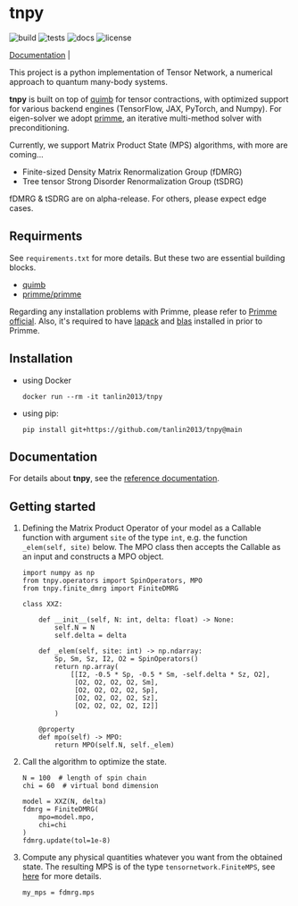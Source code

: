 # tnpy

![build](https://github.com/tanlin2013/tnpy/actions/workflows/build.yml/badge.svg)
![tests](https://github.com/tanlin2013/tnpy/actions/workflows/tests.yml/badge.svg)
![docs](https://github.com/tanlin2013/tnpy/actions/workflows/docs.yml/badge.svg)
![license](https://img.shields.io/github/license/tanlin2013/tnpy?style=plastic)

[Documentation](https://tanlin2013.github.io/tnpy/) |

This project is a python implementation of Tensor Network,
a numerical approach to quantum many-body systems.
  

**tnpy** is built on top of [quimb](https://github.com/jcmgray/quimb) for tensor contractions, 
with optimized support for various backend engines (TensorFlow, JAX, PyTorch, and Numpy). 
For eigen-solver we adopt [primme](https://github.com/primme/primme),
an iterative multi-method solver with preconditioning.

Currently, we support Matrix Product State (MPS) algorithms, 
with more are coming...

* Finite-sized Density Matrix Renormalization Group (fDMRG)
* Tree tensor Strong Disorder Renormalization Group (tSDRG)

fDMRG & tSDRG are on alpha-release. 
For others, please expect edge cases.

Requirments
-----------
See `requirements.txt` for more details.
But these two are essential building blocks.

  * [quimb](https://github.com/jcmgray/quimb)
  * [primme/primme](https://github.com/primme/primme)

Regarding any installation problems with Primme,
please refer to [Primme official](http://www.cs.wm.edu/~andreas/software/). 
Also, it's required to have [lapack](http://www.netlib.org/lapack/) and [blas](http://www.netlib.org/blas/)
installed in prior to Primme.

Installation
------------

   * using Docker
     
     ```
     docker run --rm -it tanlin2013/tnpy
     ```
   * using pip:
     
     ```
     pip install git+https://github.com/tanlin2013/tnpy@main
     ```
   
Documentation
-------------
For details about **tnpy**, see the [reference documentation](https://tanlin2013.github.io/tnpy/).
    
Getting started
---------------
1. Defining the Matrix Product Operator of your model as a Callable function with argument `site` of the type `int`, 
   e.g. the function `_elem(self, site)` below. 
   The MPO class then accepts the Callable as an input and constructs a MPO object. 

   ```
   import numpy as np
   from tnpy.operators import SpinOperators, MPO
   from tnpy.finite_dmrg import FiniteDMRG
   
   class XXZ:

       def __init__(self, N: int, delta: float) -> None:
           self.N = N
           self.delta = delta

       def _elem(self, site: int) -> np.ndarray:
           Sp, Sm, Sz, I2, O2 = SpinOperators()
           return np.array(
               [[I2, -0.5 * Sp, -0.5 * Sm, -self.delta * Sz, O2],
                [O2, O2, O2, O2, Sm],
                [O2, O2, O2, O2, Sp],
                [O2, O2, O2, O2, Sz],
                [O2, O2, O2, O2, I2]]
           )
        
       @property
       def mpo(self) -> MPO:
           return MPO(self.N, self._elem)
   ```
   
2. Call the algorithm to optimize the state. 
   
   ```
   N = 100  # length of spin chain
   chi = 60  # virtual bond dimension 
   
   model = XXZ(N, delta)
   fdmrg = FiniteDMRG(
       mpo=model.mpo,
       chi=chi
   )
   fdmrg.update(tol=1e-8)
   ```
   
3. Compute any physical quantities whatever you want from the obtained state.
   The resulting MPS is of the type `tensornetwork.FiniteMPS`,
   see [here](https://tensornetwork.readthedocs.io/en/latest/stubs/tensornetwork.FiniteMPS.html#tensornetwork.FiniteMPS) for more details.
   
   ```
   my_mps = fdmrg.mps
   ```
